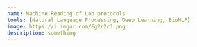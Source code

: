 ```yaml
---
name: Machine Reading of Lab protocols
tools: [Natural Language Processing, Deep Learning, BioNLP]
image: https://i.imgur.com/Eg2r2cJ.png
description: something
---
```

